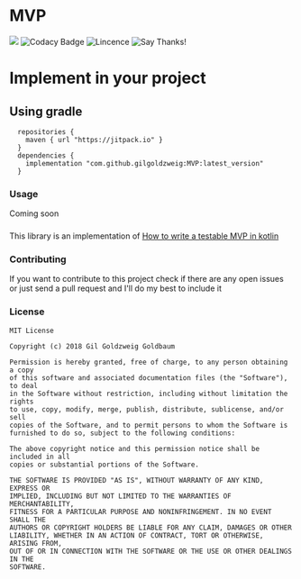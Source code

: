 # MVP
![](https://jitpack.io/v/gilgoldzweig/MVP.svg)
![Codacy Badge](https://api.codacy.com/project/badge/Grade/e3da2babcb5046bebe7c9cf32138d8ce)
![Lincence](https://img.shields.io/github/license/gilgoldzweig/MVP.svg)
![Say Thanks!](https://img.shields.io/badge/Say%20Thanks-!-1EAEDB.svg)

# Implement in your project

## Using gradle

      repositories {
        maven { url "https://jitpack.io" }
      }
      dependencies {
	  	implementation "com.github.gilgoldzweig:MVP:latest_version"
      }
      
### Usage
Coming soon

###
This library is an implementation of [How to write a testable MVP in kotlin](https://medium.com/@gilgoldzweig/how-to-write-a-testable-mvp-in-kotlin-b099ab46a3df)

### Contributing
If you want to contribute to this project check if there are any open issues or just send a pull request and I'll do my best to include it


### License

    MIT License
    
    Copyright (c) 2018 Gil Goldzweig Goldbaum
    
    Permission is hereby granted, free of charge, to any person obtaining a copy
    of this software and associated documentation files (the "Software"), to deal
    in the Software without restriction, including without limitation the rights
    to use, copy, modify, merge, publish, distribute, sublicense, and/or sell
    copies of the Software, and to permit persons to whom the Software is
    furnished to do so, subject to the following conditions:
    
    The above copyright notice and this permission notice shall be included in all
    copies or substantial portions of the Software.
    
    THE SOFTWARE IS PROVIDED "AS IS", WITHOUT WARRANTY OF ANY KIND, EXPRESS OR
    IMPLIED, INCLUDING BUT NOT LIMITED TO THE WARRANTIES OF MERCHANTABILITY,
    FITNESS FOR A PARTICULAR PURPOSE AND NONINFRINGEMENT. IN NO EVENT SHALL THE
    AUTHORS OR COPYRIGHT HOLDERS BE LIABLE FOR ANY CLAIM, DAMAGES OR OTHER
    LIABILITY, WHETHER IN AN ACTION OF CONTRACT, TORT OR OTHERWISE, ARISING FROM,
    OUT OF OR IN CONNECTION WITH THE SOFTWARE OR THE USE OR OTHER DEALINGS IN THE
    SOFTWARE.
